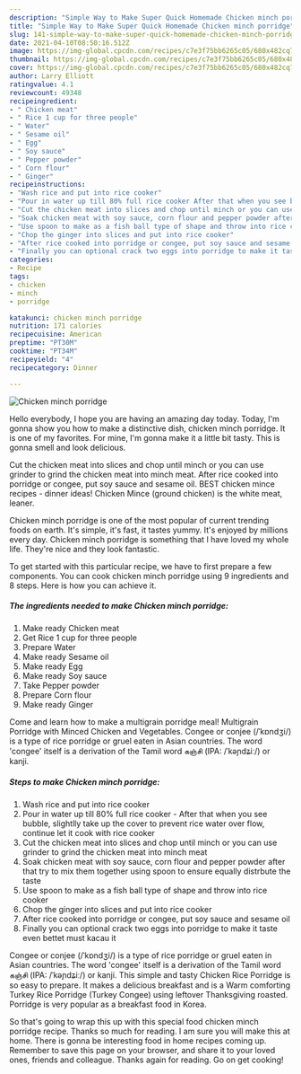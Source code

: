 ```yaml
---
description: "Simple Way to Make Super Quick Homemade Chicken minch porridge"
title: "Simple Way to Make Super Quick Homemade Chicken minch porridge"
slug: 141-simple-way-to-make-super-quick-homemade-chicken-minch-porridge
date: 2021-04-10T08:50:16.512Z
image: https://img-global.cpcdn.com/recipes/c7e3f75bb6265c05/680x482cq70/chicken-minch-porridge-recipe-main-photo.jpg
thumbnail: https://img-global.cpcdn.com/recipes/c7e3f75bb6265c05/680x482cq70/chicken-minch-porridge-recipe-main-photo.jpg
cover: https://img-global.cpcdn.com/recipes/c7e3f75bb6265c05/680x482cq70/chicken-minch-porridge-recipe-main-photo.jpg
author: Larry Elliott
ratingvalue: 4.1
reviewcount: 49348
recipeingredient:
- " Chicken meat"
- " Rice 1 cup for three people"
- " Water"
- " Sesame oil"
- " Egg"
- " Soy sauce"
- " Pepper powder"
- " Corn flour"
- " Ginger"
recipeinstructions:
- "Wash rice and put into rice cooker"
- "Pour in water up till 80% full rice cooker After that when you see bubble, slightlly take up the cover to prevent rice water over flow, continue let it cook with rice cooker"
- "Cut the chicken meat into slices and chop until minch or you can use grinder to grind the chicken meat into minch meat"
- "Soak chicken meat with soy sauce, corn flour and pepper powder after that try to mix them together using spoon to ensure equally distrbute the taste"
- "Use spoon to make as a fish ball type of shape and throw into rice cooker"
- "Chop the ginger into slices and put into rice cooker"
- "After rice cooked into porridge or congee, put soy sauce and sesame oil"
- "Finally you can optional crack two eggs into porridge to make it taste even bettet must kacau it"
categories:
- Recipe
tags:
- chicken
- minch
- porridge

katakunci: chicken minch porridge 
nutrition: 171 calories
recipecuisine: American
preptime: "PT30M"
cooktime: "PT34M"
recipeyield: "4"
recipecategory: Dinner

---
```



![Chicken minch porridge](https://img-global.cpcdn.com/recipes/c7e3f75bb6265c05/680x482cq70/chicken-minch-porridge-recipe-main-photo.jpg)

Hello everybody, I hope you are having an amazing day today. Today, I'm gonna show you how to make a distinctive dish, chicken minch porridge. It is one of my favorites. For mine, I'm gonna make it a little bit tasty. This is gonna smell and look delicious.

Cut the chicken meat into slices and chop until minch or you can use grinder to grind the chicken meat into minch meat. After rice cooked into porridge or congee, put soy sauce and sesame oil. BEST chicken mince recipes - dinner ideas! Chicken Mince (ground chicken) is the white meat, leaner.

Chicken minch porridge is one of the most popular of current trending foods on earth. It's simple, it's fast, it tastes yummy. It's enjoyed by millions every day. Chicken minch porridge is something that I have loved my whole life. They're nice and they look fantastic.


To get started with this particular recipe, we have to first prepare a few components. You can cook chicken minch porridge using 9 ingredients and 8 steps. Here is how you can achieve it.

<!--inarticleads1-->

##### The ingredients needed to make Chicken minch porridge:

1. Make ready  Chicken meat
1. Get  Rice 1 cup for three people
1. Prepare  Water
1. Make ready  Sesame oil
1. Make ready  Egg
1. Make ready  Soy sauce
1. Take  Pepper powder
1. Prepare  Corn flour
1. Make ready  Ginger


Come and learn how to make a multigrain porridge meal! Multigrain Porridge with Minced Chicken and Vegetables. Congee or conjee (/ˈkɒndʒi/) is a type of rice porridge or gruel eaten in Asian countries. The word &#39;congee&#39; itself is a derivation of the Tamil word கஞ்சி (IPA: /ˈkəɲdʑiː/) or kanji. 

<!--inarticleads2-->

##### Steps to make Chicken minch porridge:

1. Wash rice and put into rice cooker
1. Pour in water up till 80% full rice cooker - After that when you see bubble, slightlly take up the cover to prevent rice water over flow, continue let it cook with rice cooker
1. Cut the chicken meat into slices and chop until minch or you can use grinder to grind the chicken meat into minch meat
1. Soak chicken meat with soy sauce, corn flour and pepper powder after that try to mix them together using spoon to ensure equally distrbute the taste
1. Use spoon to make as a fish ball type of shape and throw into rice cooker
1. Chop the ginger into slices and put into rice cooker
1. After rice cooked into porridge or congee, put soy sauce and sesame oil
1. Finally you can optional crack two eggs into porridge to make it taste even bettet must kacau it


Congee or conjee (/ˈkɒndʒi/) is a type of rice porridge or gruel eaten in Asian countries. The word &#39;congee&#39; itself is a derivation of the Tamil word கஞ்சி (IPA: /ˈkəɲdʑiː/) or kanji. This simple and tasty Chicken Rice Porridge is so easy to prepare. It makes a delicious breakfast and is a Warm comforting Turkey Rice Porridge (Turkey Congee) using leftover Thanksgiving roasted. Porridge is very popular as a breakfast food in Korea. 

So that's going to wrap this up with this special food chicken minch porridge recipe. Thanks so much for reading. I am sure you will make this at home. There is gonna be interesting food in home recipes coming up. Remember to save this page on your browser, and share it to your loved ones, friends and colleague. Thanks again for reading. Go on get cooking!
